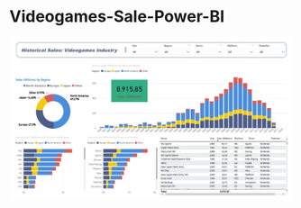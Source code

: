 # Videogames-Sale-Power-BI

![Dashboard](https://github.com/pombo7676/Videogames-Sale-Power-BI/blob/main/Data/Dashboard.JPG)
